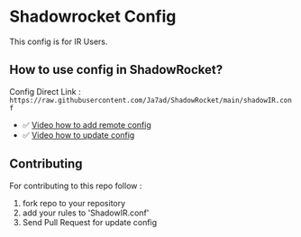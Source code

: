 # Shadowrocket Config

This config is for IR Users.

## How to use config in ShadowRocket?

Config Direct Link : `https://raw.githubusercontent.com/Ja7ad/ShadowRocket/main/shadowIR.conf`

- ✅ [Video how to add remote config](/help/ShadowRocket.MOV)
- ✅ [Video how to update config](/help/how-to-update-config.MOV)


## Contributing

For contributing to this repo follow :

1. fork repo to your repository
2. add your rules to 'ShadowIR.conf'
3. Send Pull Request for update config